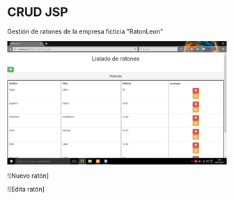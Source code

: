 # CRUD JSP
Gestión de ratones de la empresa ficticia "RatonLeon"

![Listado de ratones](https://github.com/Dadvanced/crudJSP/blob/master/screenshots/index.jpg "indice")

![Nuevo ratón]

![Edita ratón]
